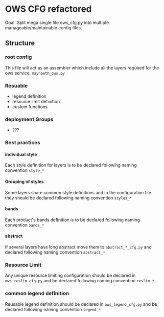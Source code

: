 # OWS CFG refactored

Goal: Split mega single file ows_cfg.py into multiple manageable/maintainable config files.

## Structure

### root config

This file will act as an assembler which include all the layers required for the ows service. `maynooth_ows.py`

### Resuable

- legend definition
- resource limit definition
- custom functions

### deployment Groups

- ???

### Best practices

#### individual style

Each style definition for layers is to be declared following naming convention `style_*`

#### Grouping of styles

Some layers share common style definitions and in the configuration file they should be declared following naming convention `styles_*`

#### bands

Each product's bands definition is to be declared following naming convention `bands_*`

#### abstract

If several layers have long abstract move them to `abstract_*_cfg.py` and declared following naming convention `abstract_*`

### Resource Limit

Any unique resource limiting configuration should be declared in `ows_reslim_cfg.py` and be declared following naming convention `reslim_*`

### common legend definition

Reusable legend definition should be declared in `ows_legend_cfg.py` and be declared following naming convention `legend_*`
